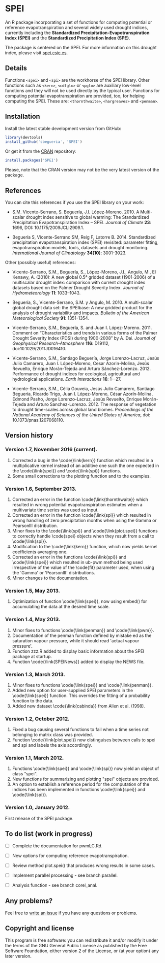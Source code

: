 # SPEI

An R package incorporating a set of functions for computing potential or reference evapotranspiration and several widely used drought indices, currently including the **Standardized Precipitation-Evapotranspiration Index (SPEI)** and the **Standardized Precipitation Index (SPE)**.

The package is centered on the SPEI. For more information on this drought index, please visit 
[spei.csic.es](http://spei.csic.es/).


## Details

Functions `<spei>` and `<spi>` are the workhorse of the SPEI library. Other functions such as `<kern>`, `<cdfglo>` or `<pglo>` are auxiliary low-level functions and they will not be used directly by the typical user. Functions for computing potential evapotranspiration are provided, too, for helping computing the SPEI. These are: `<thornthwaite>`, `<hargreaves>` and `<penman>`.


## Installation

Install the latest stable development version from GitHub:

```r
library(devtools)
install_github('sbegueria', 'SPEI')
```

Or get it from the [CRAN](https://cran.r-project.org) repository:

```r
install.packages('SPEI')
```

Please, note that the CRAN version may not be the very latest version of the package.


## References

You can cite this references if you use the SPEI library on your work:

* S.M. Vicente-Serrano, S. Beguería, J.I. López-Moreno. 2010. A Multi-scalar drought index sensitive to global warming: The Standardized Precipitation Evapotranspiration Index – SPEI. *Journal of Climate* **23**: 1696, DOI: 10.1175/2009JCLI2909.1.

* Beguería S, Vicente-Serrano SM, Reig F, Latorre B. 2014. Standardized precipitation evapotranspiration index (SPEI) revisited: parameter fitting, evapotranspiration models, tools, datasets and drought monitoring. *International Journal of Climatology* **34(10)**: 3001-3023.

Other (possibly useful) references:

* Vicente-Serrano, S.M., Beguería, S., López-Moreno, J.I., Angulo, M., El Kenawy, A. (2010): A new global 0.5° gridded dataset (1901-2006) of a multiscalar drought index: comparison with current drought index datasets based on the Palmer Drought Severity Index. *Journal of Hydrometeorology* **11**: 1033–1043.

* Beguería, S., Vicente-Serrano, S.M. y Angulo, M. 2010. A multi-scalar global drought data set: the SPEIbase: A new gridded product for the analysis of drought variability and impacts. *Bulletin of the American Meteorological Society* **91**: 1351-1354.

* Vicente-Serrano, S.M., Beguería, S. and Juan I. López-Moreno. 2011. Comment on “Characteristics and trends in various forms of the Palmer Drought Severity Index (PDSI) during 1900-2008” by A. Dai. *Journal of Geophysical Research-Atmosphere* **116**: D19112, doi:10.1029/2011JD016410.

* Vicente-Serrano, S.M., Santiago Beguería, Jorge Lorenzo-Lacruz, Jesús Julio Camarero, Juan I. López-Moreno, Cesar Azorin-Molina, Jesús Revuelto, Enrique Morán-Tejeda and Arturo Sánchez-Lorenzo. 2012. Performance of drought indices for ecological, agricultural and hydrological applications. *Earth Interactions* **16**: 1–-27.

* Vicente-Serrano, S.M., Célia Gouveia, Jesús Julio Camarero, Santiago Beguería, Ricardo Trigo, Juan I. López-Moreno, César Azorín-Molina, Edmond Pasho, Jorge Lorenzo-Lacruz, Jesús Revuelto, Enrique Morán-Tejeda and Arturo Sanchez-Lorenzo. 2012. The response of vegetation to drought time-scales across global land biomes. *Proceedings of the National Academy of Sciences of the United States of America*, doi: 10.1073/pnas.1207068110.


## Version history

### Version 1.7, November 2016 (current).

1. Corrected a bug in the \code{\link{kern}} function which resulted in a multiplicative kernel instead of an additive one such the one expected in the \code{\link{spei}} and \code{\link{spi}} functions.
2. Some small corrections to the plotting function and to the examples.

### Version 1.6, September 2013.

1. Corrected an error in the function \code{\link{thornthwaite}} which resulted in wrong potential evapotranspiration estimates when a multivariate time series was used as input.
2. Corrected an error in the function \code{\link{spi}} which resulted in wrong handling of zero precipitation months when using the Gamma or PearsonIII distribution.
3. Minor fixes to the \code{\link{spi}} and \code{\link{plot.spei}} functions to correctly handle \code{spei} objects when they result from a call to \code{\link{spi}}.
4. Modification to the \code{\link{kern}} function, which now yields kernel coefficients averaging one.
5. Corrected an error in the functions \code{\link{spi}} and \code{\link{spei}} which resulted in ub-pwm method being used irrespective of the value of the \code{fit} parameter used, when using the 'Gamma' or 'PearsonIII' distributions.
6. Minor changes to the documentation.

### Version 1.5, May 2013.

1. Optimization of function \code{\link{spei}}, now using embed() for accumulating the data at the desired time scale.

### Version 1.4, May 2013.

1. Minor fixes to functions \code{\link{penman}} and \code{\link{pwm}}.
2. Documentation of the penman function defined by mistake ed as the saturation vapour pressure, while it should read 'actual vapour pressure'.
3. Function zzz.R added to display basic information about the SPEI package at startup.
4. Function \code{\link{SPEINews}} added to display the NEWS file.

### Version 1.3, March 2013.

1. Minor fixes to functions \code{\link{spei}} and \code{\link{penman}}.
2. Added new option for user-supplied SPEI parameters in the \code{\link{spei}} function. This overrides the fitting of a probability function to the data.
3. Added new dataset \code{\link{cabinda}} from Allen et al. (1998).

### Version 1.2, October 2012.

1. Fixed a bug causing several functions to fail when a time series not belonging to matrix class was provided.
2. Function \code{\link{plot.spei}} now distinguises between calls to spei and spi and labels the axis accordingly.

### Version 1.1, March 2012.

1. Functions \code{\link{spei}} and \code{\link{spi}} now yield an object of class "spei".
2. New functions for summarizing and plotting "spei" objects are provided.
3. An option to establish a reference period for the computation of the indices has been implemented in functions \code{\link{spei}} and \code{\link{spi}}.

### Version 1.0, January 2012.

First release of the SPEI package.


## To do list (work in progress)

- [ ] Complete the documentation for pwmLC.Rd.
- [ ] New options for computing reference evapotranspiration.
- [ ] Review method plot.spei() that produces wrong results in some cases.
- [ ] Implement parallel processing - see branch parallel.
- [ ] Analysis function - see branch corel_anal.


## Any problems?

Feel free to [write an issue](https://github.com/sbegueria/SPEI/issues) if you have any questions or problems.


## Copyright and license

This program is free software: you can redistribute it and/or modify it under the terms of the GNU General Public License as published by the Free Software Foundation, either version 2 of the License, or (at your option) any later version.
